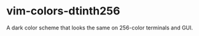 vim-colors-dtinth256
====================

A dark color scheme that looks the same on 256-color terminals and GUI.

